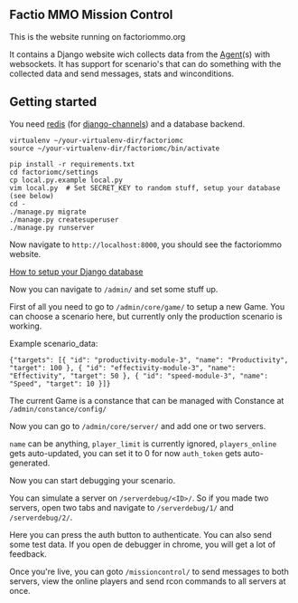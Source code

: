 Factio MMO Mission Control
--------------------------
This is the website running on factoriommo.org

It contains a Django website wich collects data from the [Agent](https://github.com/factoriommo/factoriommo-agent)(s) with websockets. It has support for scenario's that can do something with the collected data and send messages, stats and winconditions.

Getting started
---------------

You need [redis](http://redis.io/) (for [django-channels](https://channels.readthedocs.io/en/stable/)) and a database backend.

```
virtualenv ~/your-virtualenv-dir/factoriomc
source ~/your-virtualenv-dir/factoriomc/bin/activate

pip install -r requirements.txt
cd factoriomc/settings
cp local.py.example local.py
vim local.py  # Set SECRET_KEY to random stuff, setup your database (see below)
cd -
./manage.py migrate
./manage.py createsuperuser
./manage.py runserver
```

Now navigate to `http://localhost:8000`, you should see the factoriommo website.

[How to setup your Django database](https://docs.djangoproject.com/en/1.10/intro/tutorial02/)

Now you can navigate to `/admin/` and set some stuff up.

First of all you need to go to `/admin/core/game/` to setup a new Game. You can choose a scenario here, but currently only the production scenario is working.

Example scenario_data:

`{"targets": [{ "id": "productivity-module-3", "name": "Productivity", "target": 100 }, { "id": "effectivity-module-3", "name": "Effectivity", "target": 50 }, { "id": "speed-module-3", "name": "Speed", "target": 10 }]}`

The current Game is a constance that can be managed with Constance at `/admin/constance/config/`

Now you can go to `/admin/core/server/` and add one or two servers.

`name` can be anything, `player_limit` is currently ignored, `players_online` gets auto-updated, you can set it to 0 for now `auth_token` gets auto-generated.

Now you can start debugging your scenario.

You can simulate a server on `/serverdebug/<ID>/`. So if you made two servers, open two tabs and navigate to `/serverdebug/1/` and `/serverdebug/2/`.

Here you can press the auth button to authenticate. You can also send some test data. If you open de debugger in chrome, you will get a lot of feedback.

Once you're live, you can goto `/missioncontrol/` to send messages to both servers, view the online players and send rcon commands to all servers at once.
